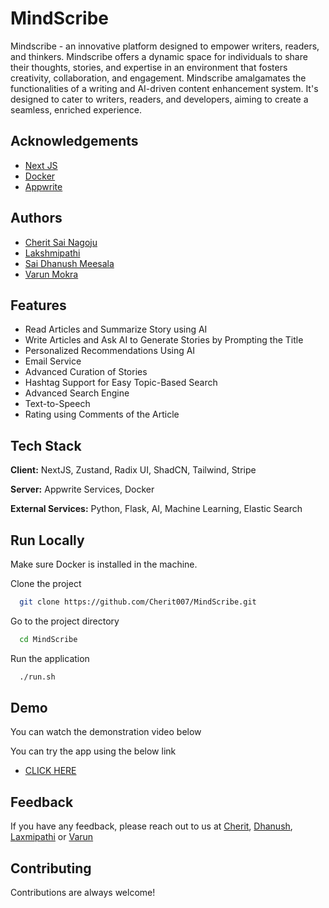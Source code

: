 
# MindScribe

Mindscribe - an innovative platform designed to empower writers, readers, and thinkers. Mindscribe offers a dynamic space for individuals to share their thoughts, stories, and expertise in an environment that fosters creativity, collaboration, and engagement. Mindscribe amalgamates the functionalities of a writing and AI-driven content enhancement system. It's designed to cater to writers, readers, and developers, aiming to create a seamless, enriched experience.

## Acknowledgements

 - [Next JS](https://nextjs.org/)
 - [Docker](https://www.docker.com/)
 - [Appwrite](https://cloud.appwrite.io/)

## Authors

- [Cherit Sai Nagoju](https://github.com/Cherit007)
- [Lakshmipathi](https://github.com/Laxmipathi18)
- [Sai Dhanush Meesala](https://github.com/dhanush77777)
- [Varun Mokra](https://github.com/VarunMokra)

## Features

- Read Articles and Summarize Story using AI
- Write Articles and Ask AI to Generate Stories by Prompting the Title
- Personalized Recommendations Using AI
- Email Service
- Advanced Curation of Stories
- Hashtag Support for Easy Topic-Based Search
- Advanced Search Engine
- Text-to-Speech
- Rating using Comments of the Article

## Tech Stack

**Client:** NextJS, Zustand, Radix UI, ShadCN, Tailwind, Stripe

**Server:** Appwrite Services, Docker

**External Services:** Python, Flask, AI, Machine Learning, Elastic Search

## Run Locally

Make sure Docker is installed in the machine.

Clone the project

```bash
  git clone https://github.com/Cherit007/MindScribe.git
```

Go to the project directory

```bash
  cd MindScribe
```

Run the application

```bash
  ./run.sh
```

## Demo
You can watch the demonstration video below


You can try the app using the below link
- [CLICK HERE](https://mindscribe-vkau.onrender.com/)

## Feedback

If you have any feedback, please reach out to us at [Cherit](cheritcherry@gmail.com), [Dhanush](saidhanushm@gmail.com), [Laxmipathi](laxmipathi000@gmail.com) or [Varun](varunmokra1909@gmail.com)

## Contributing

Contributions are always welcome!